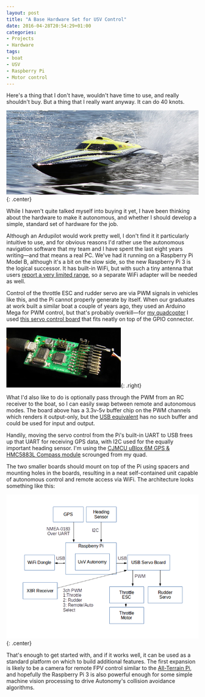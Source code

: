 ```yaml
---
layout: post
title: "A Base Hardware Set for USV Control"
date: 2016-04-28T20:54:29+01:00
categories:
- Projects
- Hardware
tags:
- boat
- USV
- Raspberry Pi
- Motor control
---
```


Here's a thing that I don't have, wouldn't have time to use, and really shouldn't buy. But a thing that I really want anyway. It can do 40 knots.

![](/img/blog/2016/boat.jpg){: .center}

While I haven't quite talked myself into buying it yet, I have been thinking about the hardware to make it autonomous, and whether I should develop a simple, standard set of hardware for the job.

Although an Ardupilot would work pretty well, I don't find it it particularly intuitive to use, and for obvious reasons I'd rather use the autonomous navigation software that my team and I have spent the last eight years writing&mdash;and that means a real PC. We've had it running on a Raspberry Pi Model B, although it's a bit on the slow side, so the new Raspberry Pi 3 is the logical successor. It has built-in WiFi, but with such a tiny antenna that users [report a very limited range](https://www.raspberrypi.org/forums/viewtopic.php?f=63&t=139021), so a separate WiFi adapter will be needed as well.

Control of the throttle ESC and rudder servo are via PWM signals in vehicles like this, and the Pi cannot properly generate by itself. When our graduates at work built a similar boat a couple of years ago, they used an Arduino Mega for PWM control, but that's probably overkill&mdash;for [my quadcopter](/hardware/quadcopter/) I used [this servo control board](http://electronics.chroma.se/rpisbv3.php) that fits neatly on top of the GPIO connector.

![](/img/blog/2016/usbsbv1.jpg){: .right}

What I'd also like to do is optionally pass through the PWM from an RC receiver to the boat, so I can easily swap between remote and autonomous modes. The board above has a 3.3v-5v buffer chip on the PWM channels which renders it output-only, but the [USB equivalent](http://electronics.chroma.se/usbsb.php) has no such buffer and could be used for input and output.

Handily, moving the servo control from the Pi's built-in UART to USB frees up that UART for receiving GPS data, with I2C used for the equally important heading sensor. I'm using the [CJMCU uBlox 6M GPS & HMC5883L Compass module](http://www.goodluckbuy.com/cjmcu-108-apm-2-6-flight-controller-gps-6m-hmc5883l-compass-module-for-multi-rotors.html) scrounged from my quad.

The two smaller boards should mount on top of the Pi using spacers and mounting holes in the boards, resulting in a neat self-contained unit capable of autonomous control and remote access via WiFi. The architecture looks something like this:

![](/img/blog/2016/usv-arch.png){: .center}

That's enough to get started with, and if it works well, it can be used as a standard platform on which to build additional features. The first expansion is likely to be a camera for remote FPV control similar to the [All-Terrain Pi](/hardware/atp/), and hopefully the Raspberry Pi 3 is also powerful enough for some simple machine vision processing to drive Autonomy's collision avoidance algorithms.
